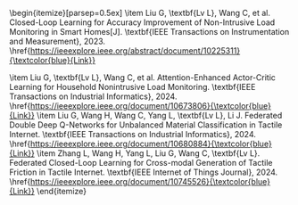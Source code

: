 \begin{itemize}[parsep=0.5ex]
  \item Liu G, \textbf{Lv L}, Wang C, et al. Closed-Loop Learning for Accuracy Improvement of Non-Intrusive Load Monitoring in Smart Homes[J]. \textbf{IEEE Transactions on Instrumentation and Measurement}, 2023.  \href{https://ieeexplore.ieee.org/abstract/document/10225311}{\textcolor{blue}{Link}}
  
   \item Liu G, \textbf{Lv L}, Wang C, et al. Attention-Enhanced Actor-Critic Learning for Household Nonintrusive Load Monitoring. \textbf{IEEE Transactions on Industrial Informatics}, 2024.
    \href{https://ieeexplore.ieee.org/document/10673806}{\textcolor{blue}{Link}} 
  \item Liu G, Wang H, Wang C, Yang L, \textbf{Lv L}, Li J. Federated Double Deep Q-Networks for Unbalanced Material Classification in Tactile Internet. \textbf{IEEE Transactions on Industrial Informatics}, 2024. 
  \href{https://ieeexplore.ieee.org/document/10680884}{\textcolor{blue}{Link}}
    \item Zhang L, Wang H, Yang L, Liu G, Wang C, \textbf{Lv L}. Federated Closed-Loop Learning for Cross-modal Generation of Tactile Friction in Tactile Internet. \textbf{IEEE Internet of Things Journal}, 2024. 
  \href{https://ieeexplore.ieee.org/document/10745526}{\textcolor{blue}{Link}}
\end{itemize}